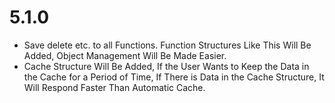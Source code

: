 # 5.1.0
* Save delete etc. to all Functions. Function Structures Like This Will Be Added, Object Management Will Be Made Easier.
* Cache Structure Will Be Added, If the User Wants to Keep the Data in the Cache for a Period of Time, If There is Data in the Cache Structure, It Will Respond Faster Than Automatic Cache.
